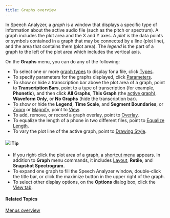 ```yaml
---
title: Graphs overview
---
```


In Speech Analyzer, a *graph* is a window that displays a specific type of information about the active audio file (such as the pitch or spectrum). A graph includes the plot area and the X and Y axes. A *plot* is the data points or symbols contained in a graph that may be connected by a line (plot line), and the area that contains them (plot area). The *legend* is the part of a graph to the left of the plot area which includes the vertical axis.

On the **Graphs** menu, you can do any of the following:

- To select one or more [graph types](types/overview) to display for a file, click [Types](types/types).
- To specify parameters for the graphs displayed, click [Parameters](parameters/overview).
- To show or hide a transcription bar above the plot area of a graph, point to **Transcription Bars**, point to a type of transcription (for example, **Phonetic**), and then click **All Graphs**, **This Graph** (the [active graph](active-graph)), **Waveform Only**, or **No Graphs** (hide the transcription bar).
- To show or hide the **Legend**, **Time Scale**, and **Segment Boundaries**, or [Zoom](zoom) or [Magnify](magnify), point to [View](view).
- To add, remove, or record a graph overlay, point to [Overlay](overlay).
- To equalize the length of a phone in two different files, point to [Equalize Length](equalize-length).
- To vary the plot line of the active graph, point to [Drawing Style](drawing-style).

#### ![](../../../images/001.png) **Tip**
- If you right-click the plot area of a graph, a [shortcut menu](shortcut) appears. In addition to **Graph** menu commands, it includes [Layout](layout), **Retile**, and **Snapshot Spectrogram**.
- To expand one graph to fill the Speech Analyzer window, double-click the title bar, or click the maximize button in the upper right of the graph.
- To select other display options, on the **Options** dialog box, click the [View tab](../tools/options/view-tab).

#### **Related Topics**
[Menus overview](../overview)